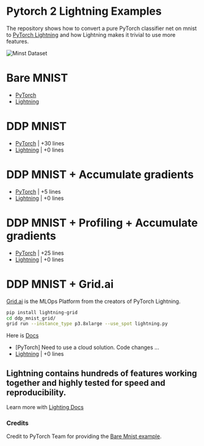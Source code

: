 # Pytorch 2 Lightning Examples

The repository shows how to convert a pure PyTorch classifier net on mnist to [PyTorch Lightning](https://github.com/PyTorchLightning/pytorch-lightning) and how Lightning makes it trivial to use more features.

![Minst Dataset](https://www.google.com/url?sa=i&url=https%3A%2F%2Fmedium.com%2Fsyncedreview%2Fmnist-reborn-restored-and-expanded-additional-50k-training-samples-70c6f8a9e9a9&psig=AOvVaw14Xj80gG_pcBtYbwq3jR9S&ust=1627547916614000&source=images&cd=vfe&ved=0CAsQjRxqFwoTCICG-M6uhfICFQAAAAAdAAAAABAD)

# Bare MNIST
* [PyTorch](bare_mnist/pytorch.py)
* [Lightning](bare_mnist/lightning.py)

# DDP MNIST
* [PyTorch](ddp_mnist/pytorch.py) | +30 lines 
* [Lightning](ddp_mnist/lightning.py) | +0 lines 

# DDP MNIST + Accumulate gradients
* [PyTorch](ddp_mnist_accumulate_gradients/pytorch.py) | +5 lines 
* [Lightning](ddp_mnist_accumulate_gradients/lightning.py) | +0 lines 

# DDP MNIST + Profiling + Accumulate gradients
* [PyTorch](ddp_profiler_mnist/pytorch.py) | +25 lines 
* [Lightning](ddp_profiler_mnist/lightning.py) | +0 lines 

# DDP MNIST + Grid.ai

[Grid.ai](https://www.grid.ai/) is the MLOps Platform from the creators of PyTorch Lightning. 

```bash
pip install lightning-grid
cd ddp_mnist_grid/
grid run --instance_type p3.8xlarge --use_spot lightning.py
```

Here is [Docs](https://docs.grid.ai/platform/about-these-features/multi-node)

* [PyTorch] Need to use a cloud solution. Code changes ...
* [Lightning](ddp_profiler_mnist/lightning.py) | +0 lines 


## Lightning contains hundreds of features working together and highly tested for speed and reproducibility.

Learn more with [Lighting Docs](https://pytorch-lightning.readthedocs.io/en/stable/)


### Credits

Credit to PyTorch Team for providing the [Bare Mnist example](https://github.com/pytorch/examples/blob/master/mnist/main.py).

